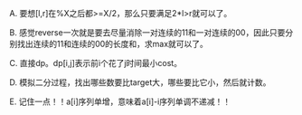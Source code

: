 A. 要想[l,r]在%X之后都>=X/2，那么只要满足2*l>r就可以了。

B. 感觉reverse一次就是要去尽量消除一对连续的11和一对连续的00，因此只要分别找出连续的11和连续的00的长度和，求max就可以了。

C. 直接dp。dp[i,j]表示前i个花了j时间最小cost。

D. 模拟二分过程，找出哪些数要比target大，哪些要比它小，然后就计数。

E. 记住一点！！a[i]序列单增，意味着a[i]-i序列单调不递减！！
